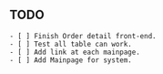 ## TODO
    - [ ] Finish Order detail front-end.
    - [ ] Test all table can work.
    - [ ] Add link at each mainpage.
    - [ ] Add Mainpage for system.
